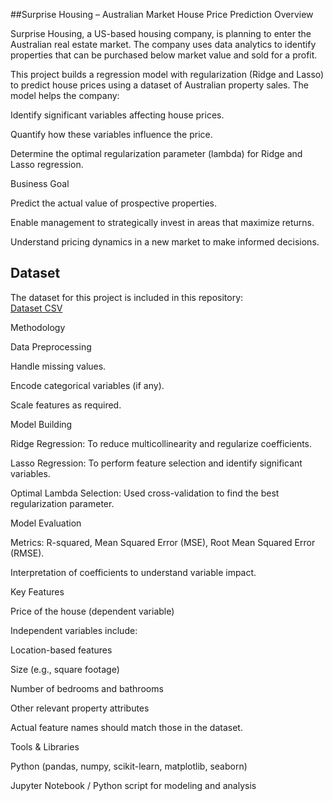##Surprise Housing – Australian Market House Price Prediction
Overview

Surprise Housing, a US-based housing company, is planning to enter the Australian real estate market. The company uses data analytics to identify properties that can be purchased below market value and sold for a profit.

This project builds a regression model with regularization (Ridge and Lasso) to predict house prices using a dataset of Australian property sales. The model helps the company:

Identify significant variables affecting house prices.

Quantify how these variables influence the price.

Determine the optimal regularization parameter (lambda) for Ridge and Lasso regression.

Business Goal

Predict the actual value of prospective properties.

Enable management to strategically invest in areas that maximize returns.

Understand pricing dynamics in a new market to make informed decisions.

## Dataset
The dataset for this project is included in this repository:  
[Dataset CSV](./train.csv)

Methodology

Data Preprocessing

Handle missing values.

Encode categorical variables (if any).

Scale features as required.

Model Building

Ridge Regression: To reduce multicollinearity and regularize coefficients.

Lasso Regression: To perform feature selection and identify significant variables.

Optimal Lambda Selection: Used cross-validation to find the best regularization parameter.

Model Evaluation

Metrics: R-squared, Mean Squared Error (MSE), Root Mean Squared Error (RMSE).

Interpretation of coefficients to understand variable impact.

Key Features

Price of the house (dependent variable)

Independent variables include:

Location-based features

Size (e.g., square footage)

Number of bedrooms and bathrooms

Other relevant property attributes

Actual feature names should match those in the dataset.

Tools & Libraries

Python (pandas, numpy, scikit-learn, matplotlib, seaborn)

Jupyter Notebook / Python script for modeling and analysis
